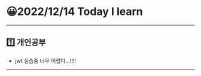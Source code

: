# 😀2022/12/14 Today I learn
-------------------------
## 1️⃣ 개인공부
  * jwt 실습중 너무 어렵다...!!!! 
-------------------------
